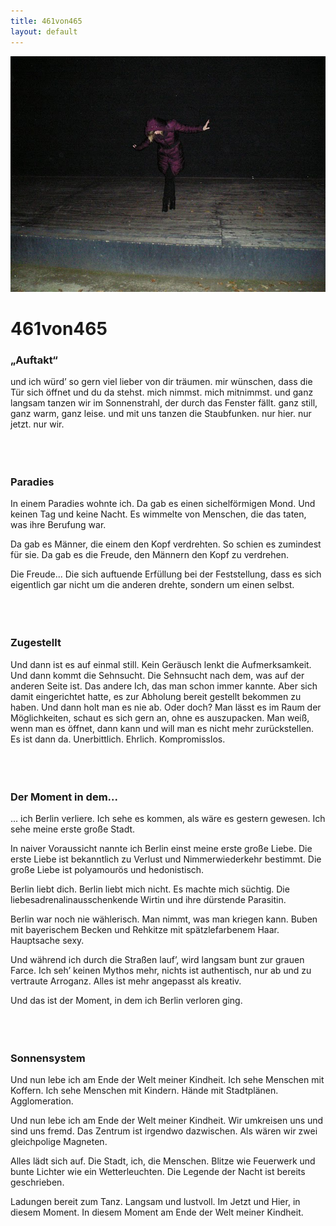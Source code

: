 ```yaml
---
title: 461von465
layout: default
---
```


![](461von465.JPG)

# 461von465

### „Auftakt“

und ich würd’ so gern viel lieber von dir träumen.
mir wünschen, dass die Tür sich öffnet
und du da stehst.
mich nimmst.
mich mitnimmst.
und ganz langsam tanzen wir
im Sonnenstrahl, der durch das Fenster fällt.
ganz still, ganz warm, ganz leise.
und mit uns tanzen die Staubfunken.
nur hier. nur jetzt. nur wir.
<br>
<br>
<br>
<br>
### Paradies

In einem Paradies wohnte ich.
Da gab es einen sichelförmigen Mond.
Und keinen Tag und keine Nacht.
Es wimmelte von Menschen, die das taten,
was ihre Berufung war.

Da gab es Männer,
die einem den Kopf verdrehten.
So schien es zumindest für sie.
Da gab es die Freude,
den Männern den Kopf zu verdrehen.

Die Freude...
Die sich auftuende Erfüllung
bei der Feststellung, dass
es sich eigentlich gar nicht
um die anderen drehte, sondern um einen selbst.
<br>
<br>
<br>
<br>
### Zugestellt

Und dann ist es auf einmal still.
Kein Geräusch lenkt die Aufmerksamkeit.
Und dann kommt die Sehnsucht.
Die Sehnsucht nach dem, was auf der anderen Seite ist.
Das andere Ich, das man schon immer kannte. Aber sich damit eingerichtet hatte,
es zur Abholung bereit gestellt bekommen zu haben. Und dann holt man es nie ab. Oder doch?
Man lässt es im Raum der Möglichkeiten, schaut es sich gern an, ohne es auszupacken.
Man weiß, wenn man es öffnet, dann kann und will man es nicht mehr zurückstellen.
Es ist dann da. Unerbittlich. Ehrlich. Kompromisslos.
<br>
<br>
<br>
<br>
### Der Moment in dem...

... ich Berlin verliere.
Ich sehe es kommen, als wäre es gestern gewesen.
Ich sehe meine erste große Stadt.

In naiver Voraussicht nannte ich Berlin einst meine erste große Liebe.
Die erste Liebe ist bekanntlich zu Verlust und Nimmerwiederkehr bestimmt.
Die große Liebe ist polyamourös und hedonistisch.

Berlin liebt dich. Berlin liebt mich nicht.
Es machte mich süchtig. Die liebesadrenalinausschenkende Wirtin und ihre dürstende Parasitin.

Berlin war noch nie wählerisch. Man nimmt, was man kriegen kann.
Buben mit bayerischem Becken und Rehkitze mit spätzlefarbenem Haar.
Hauptsache sexy.

Und während ich durch die Straßen lauf’, wird langsam bunt zur grauen Farce.
Ich seh’ keinen Mythos mehr, nichts ist authentisch, nur ab und zu vertraute Arroganz.
Alles ist mehr angepasst als kreativ.

Und das ist der Moment, in dem ich Berlin verloren ging.
<br>
<br>
<br>
<br>  
### Sonnensystem

Und nun lebe ich am Ende der Welt meiner Kindheit.
Ich sehe Menschen mit Koffern. Ich sehe Menschen mit Kindern.
Hände mit Stadtplänen.
Agglomeration.

Und nun lebe ich am Ende der Welt meiner Kindheit.
Wir umkreisen uns und sind uns fremd.
Das Zentrum ist irgendwo dazwischen.
Als wären wir zwei gleichpolige Magneten.

Alles lädt sich auf. Die Stadt, ich, die Menschen.
Blitze wie Feuerwerk und bunte Lichter wie ein Wetterleuchten.
Die Legende der Nacht ist bereits geschrieben.

Ladungen bereit zum Tanz. Langsam und lustvoll.
Im Jetzt und Hier, in diesem Moment.
In diesem Moment am Ende der Welt meiner Kindheit.
